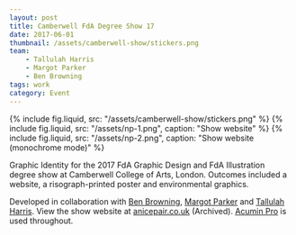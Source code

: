 ```yaml
---
layout: post
title: Camberwell FdA Degree Show 17
date: 2017-06-01
thumbnail: /assets/camberwell-show/stickers.png
team: 
    - Tallulah Harris
    - Margot Parker
    - Ben Browning
tags: work
category: Event
---
```


{% include fig.liquid, src: "/assets/camberwell-show/stickers.png" %}
{% include fig.liquid, src: "/assets/np-1.png", caption: "Show website" %}
{% include fig.liquid, src: "/assets/np-2.png", caption: "Show website (monochrome mode)" %}

Graphic Identity for the 2017 FdA Graphic Design and FdA Illustration degree show at Camberwell College of Arts, London. Outcomes included a website, a risograph-printed poster and environmental graphics.

Developed in collaboration with [Ben Browning](http://brwnng.com/), [Margot Parker](http://margotparker.tumblr.com/) and [Tallulah Harris](https://www.tallulahharris.com/). View the show website at [anicepair.co.uk](https://awesomephant.github.io/desktop-website/) (Archived). [Acumin Pro](https://acumin.typekit.com/) is used throughout.